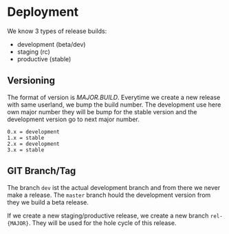 # Deployment

We know 3 types of release builds:
- development (beta/dev)
- staging (rc)
- productive (stable)

## Versioning
The format of version is *MAJOR.BUILD*. Everytime we create a new release with same userland, we bump the build number.
The development use here own major number they will be bump for the stable version and the development version go to next major number.

```
0.x = development
1.x = stable
2.x = development
3.x = stable
```

## GIT Branch/Tag
The branch `dev` ist the actual development branch and from there we never make a release. The `master` branch hould the development
version from they we build a beta release.

If we create a new staging/productive release, we create a new branch `rel-{MAJOR}`. They will be used for the hole cycle of this release.
